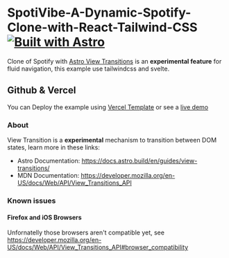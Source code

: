 # SpotiVibe-A-Dynamic-Spotify-Clone-with-React-Tailwind-CSS [![Built with Astro](https://astro.badg.es/v2/built-with-astro/tiny.svg)](https://astro.build)

Clone of Spotify with [Astro View Transitions](https://docs.astro.build/en/guides/view-transitions/) is an **experimental feature** for fluid navigation, this example use tailwindcss and svelte.

## Github & Vercel
You can Deploy the example using [Vercel Template](https://github.com/ongunakaycom/SpotiVibe-A-Dynamic-Spotify-Clone-with-React-Tailwind-CSS) or see a [live demo](https://spotify-clone-ongun-akays-projects.vercel.app/)

### About

View Transition is a **experimental** mechanism to transition between DOM states, learn more in these links:

- Astro Documentation: https://docs.astro.build/en/guides/view-transitions/
- MDN Documentation: https://developer.mozilla.org/en-US/docs/Web/API/View_Transitions_API

### Known issues
#### Firefox and iOS Browsers
Unfornatelly those browsers aren't compatible yet, see
https://developer.mozilla.org/en-US/docs/Web/API/View_Transitions_API#browser_compatibility
